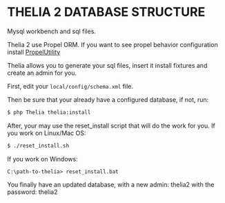 THELIA 2 DATABASE STRUCTURE
==================

Mysql workbench and sql files.

Thelia 2 use Propel ORM. If you want to see propel behavior configuration install [PropelUtility](https://github.com/mazenovi/PropelUtility)

Thelia allows you to generate your sql files, insert it install fixtures and create an admin for you.

First, edit your ```local/config/schema.xml``` file.

Then be sure that your already have a configured database, if not, run:
```bash
$ php Thelia thelia:install
```

After, your may use the reset_install script that will do the work for you.
If you work on Linux/Mac OS:
```bash
$ ./reset_install.sh
```
If you work on Windows:
```batch
C:\path-to-thelia> reset_install.bat
```

You finally have an updated database, with a new admin: thelia2 with the password: thelia2
